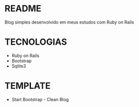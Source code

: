 # README

Blog simples desenvolvido em meus estudos com Ruby on Rails

# TECNOLOGIAS

* Ruby on Rails
* Bootstrap
* Sqlite3

# TEMPLATE

* Start Bootstrap - Clean Blog
